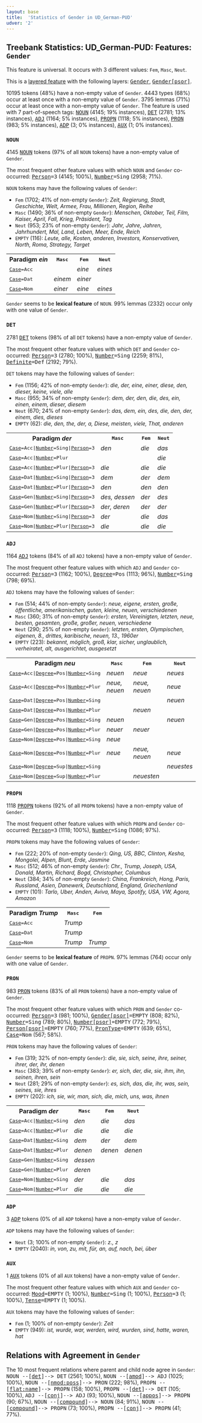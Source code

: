 ```yaml
---
layout: base
title:  'Statistics of Gender in UD_German-PUD'
udver: '2'
---
```


## Treebank Statistics: UD_German-PUD: Features: `Gender`

This feature is universal.
It occurs with 3 different values: `Fem`, `Masc`, `Neut`.

This is a <a href="../../u/overview/feat-layers.html">layered feature</a> with the following layers: <tt><a href="de_pud-feat-Gender.html">Gender</a></tt>, <tt><a href="de_pud-feat-Gender-psor.html">Gender[psor]</a></tt>.

10195 tokens (48%) have a non-empty value of `Gender`.
4443 types (68%) occur at least once with a non-empty value of `Gender`.
3795 lemmas (71%) occur at least once with a non-empty value of `Gender`.
The feature is used with 7 part-of-speech tags: <tt><a href="de_pud-pos-NOUN.html">NOUN</a></tt> (4145; 19% instances), <tt><a href="de_pud-pos-DET.html">DET</a></tt> (2781; 13% instances), <tt><a href="de_pud-pos-ADJ.html">ADJ</a></tt> (1164; 5% instances), <tt><a href="de_pud-pos-PROPN.html">PROPN</a></tt> (1118; 5% instances), <tt><a href="de_pud-pos-PRON.html">PRON</a></tt> (983; 5% instances), <tt><a href="de_pud-pos-ADP.html">ADP</a></tt> (3; 0% instances), <tt><a href="de_pud-pos-AUX.html">AUX</a></tt> (1; 0% instances).

### `NOUN`

4145 <tt><a href="de_pud-pos-NOUN.html">NOUN</a></tt> tokens (97% of all `NOUN` tokens) have a non-empty value of `Gender`.

The most frequent other feature values with which `NOUN` and `Gender` co-occurred: <tt><a href="de_pud-feat-Person.html">Person</a></tt><tt>=3</tt> (4145; 100%), <tt><a href="de_pud-feat-Number.html">Number</a></tt><tt>=Sing</tt> (2958; 71%).

`NOUN` tokens may have the following values of `Gender`:

* `Fem` (1702; 41% of non-empty `Gender`): <em>Zeit, Regierung, Stadt, Geschichte, Welt, Armee, Frau, Millionen, Region, Reihe</em>
* `Masc` (1490; 36% of non-empty `Gender`): <em>Menschen, Oktober, Teil, Film, Kaiser, April, Fall, Krieg, Präsident, Tag</em>
* `Neut` (953; 23% of non-empty `Gender`): <em>Jahr, Jahre, Jahren, Jahrhundert, Mal, Land, Leben, Meer, Ende, Reich</em>
* `EMPTY` (116): <em>Leute, alle, Kosten, anderen, Investors, Konservativen, North, Roma, Strategy, Target</em>

<table>
  <tr><th>Paradigm <i>ein</i></th><th><tt>Masc</tt></th><th><tt>Fem</tt></th><th><tt>Neut</tt></th></tr>
  <tr><td><tt><tt><a href="de_pud-feat-Case.html">Case</a></tt><tt>=Acc</tt></tt></td><td></td><td><em>eine</em></td><td><em>eines</em></td></tr>
  <tr><td><tt><tt><a href="de_pud-feat-Case.html">Case</a></tt><tt>=Dat</tt></tt></td><td><em>einem</em></td><td><em>einer</em></td><td></td></tr>
  <tr><td><tt><tt><a href="de_pud-feat-Case.html">Case</a></tt><tt>=Nom</tt></tt></td><td><em>einer</em></td><td><em>eine</em></td><td><em>eines</em></td></tr>
</table>

`Gender` seems to be **lexical feature** of `NOUN`. 99% lemmas (2332) occur only with one value of `Gender`.

### `DET`

2781 <tt><a href="de_pud-pos-DET.html">DET</a></tt> tokens (98% of all `DET` tokens) have a non-empty value of `Gender`.

The most frequent other feature values with which `DET` and `Gender` co-occurred: <tt><a href="de_pud-feat-Person.html">Person</a></tt><tt>=3</tt> (2780; 100%), <tt><a href="de_pud-feat-Number.html">Number</a></tt><tt>=Sing</tt> (2259; 81%), <tt><a href="de_pud-feat-Definite.html">Definite</a></tt><tt>=Def</tt> (2192; 79%).

`DET` tokens may have the following values of `Gender`:

* `Fem` (1156; 42% of non-empty `Gender`): <em>die, der, eine, einer, diese, den, dieser, keine, viele, alle</em>
* `Masc` (955; 34% of non-empty `Gender`): <em>dem, der, den, die, des, ein, einen, einem, dieser, diesem</em>
* `Neut` (670; 24% of non-empty `Gender`): <em>das, dem, ein, des, die, den, der, einem, dies, dieses</em>
* `EMPTY` (62): <em>die, den, the, der, a, Diese, meisten, viele, That, anderen</em>

<table>
  <tr><th>Paradigm <i>der</i></th><th><tt>Masc</tt></th><th><tt>Fem</tt></th><th><tt>Neut</tt></th></tr>
  <tr><td><tt><tt><a href="de_pud-feat-Case.html">Case</a></tt><tt>=Acc</tt>|<tt><a href="de_pud-feat-Number.html">Number</a></tt><tt>=Sing</tt>|<tt><a href="de_pud-feat-Person.html">Person</a></tt><tt>=3</tt></tt></td><td><em>den</em></td><td><em>die</em></td><td><em>das</em></td></tr>
  <tr><td><tt><tt><a href="de_pud-feat-Case.html">Case</a></tt><tt>=Acc</tt>|<tt><a href="de_pud-feat-Number.html">Number</a></tt><tt>=Plur</tt></tt></td><td></td><td></td><td><em>die</em></td></tr>
  <tr><td><tt><tt><a href="de_pud-feat-Case.html">Case</a></tt><tt>=Acc</tt>|<tt><a href="de_pud-feat-Number.html">Number</a></tt><tt>=Plur</tt>|<tt><a href="de_pud-feat-Person.html">Person</a></tt><tt>=3</tt></tt></td><td><em>die</em></td><td><em>die</em></td><td><em>die</em></td></tr>
  <tr><td><tt><tt><a href="de_pud-feat-Case.html">Case</a></tt><tt>=Dat</tt>|<tt><a href="de_pud-feat-Number.html">Number</a></tt><tt>=Sing</tt>|<tt><a href="de_pud-feat-Person.html">Person</a></tt><tt>=3</tt></tt></td><td><em>dem</em></td><td><em>der</em></td><td><em>dem</em></td></tr>
  <tr><td><tt><tt><a href="de_pud-feat-Case.html">Case</a></tt><tt>=Dat</tt>|<tt><a href="de_pud-feat-Number.html">Number</a></tt><tt>=Plur</tt>|<tt><a href="de_pud-feat-Person.html">Person</a></tt><tt>=3</tt></tt></td><td><em>den</em></td><td><em>den</em></td><td><em>den</em></td></tr>
  <tr><td><tt><tt><a href="de_pud-feat-Case.html">Case</a></tt><tt>=Gen</tt>|<tt><a href="de_pud-feat-Number.html">Number</a></tt><tt>=Sing</tt>|<tt><a href="de_pud-feat-Person.html">Person</a></tt><tt>=3</tt></tt></td><td><em>des, dessen</em></td><td><em>der</em></td><td><em>des</em></td></tr>
  <tr><td><tt><tt><a href="de_pud-feat-Case.html">Case</a></tt><tt>=Gen</tt>|<tt><a href="de_pud-feat-Number.html">Number</a></tt><tt>=Plur</tt>|<tt><a href="de_pud-feat-Person.html">Person</a></tt><tt>=3</tt></tt></td><td><em>der, deren</em></td><td><em>der</em></td><td><em>der</em></td></tr>
  <tr><td><tt><tt><a href="de_pud-feat-Case.html">Case</a></tt><tt>=Nom</tt>|<tt><a href="de_pud-feat-Number.html">Number</a></tt><tt>=Sing</tt>|<tt><a href="de_pud-feat-Person.html">Person</a></tt><tt>=3</tt></tt></td><td><em>der</em></td><td><em>die</em></td><td><em>das</em></td></tr>
  <tr><td><tt><tt><a href="de_pud-feat-Case.html">Case</a></tt><tt>=Nom</tt>|<tt><a href="de_pud-feat-Number.html">Number</a></tt><tt>=Plur</tt>|<tt><a href="de_pud-feat-Person.html">Person</a></tt><tt>=3</tt></tt></td><td><em>die</em></td><td><em>die</em></td><td><em>die</em></td></tr>
</table>

### `ADJ`

1164 <tt><a href="de_pud-pos-ADJ.html">ADJ</a></tt> tokens (84% of all `ADJ` tokens) have a non-empty value of `Gender`.

The most frequent other feature values with which `ADJ` and `Gender` co-occurred: <tt><a href="de_pud-feat-Person.html">Person</a></tt><tt>=3</tt> (1162; 100%), <tt><a href="de_pud-feat-Degree.html">Degree</a></tt><tt>=Pos</tt> (1113; 96%), <tt><a href="de_pud-feat-Number.html">Number</a></tt><tt>=Sing</tt> (798; 69%).

`ADJ` tokens may have the following values of `Gender`:

* `Fem` (514; 44% of non-empty `Gender`): <em>neue, eigene, ersten, große, öffentliche, amerikanischen, guten, kleine, neuen, verschiedenen</em>
* `Masc` (360; 31% of non-empty `Gender`): <em>ersten, Vereinigten, letzten, neue, besten, gesamten, große, großer, neuen, verschiedene</em>
* `Neut` (290; 25% of non-empty `Gender`): <em>letzten, ersten, Olympischen, eigenen, 8., drittes, karibische, neuen, 13., 1960er</em>
* `EMPTY` (223): <em>bekannt, möglich, groß, klar, sicher, unglaublich, verheiratet, alt, ausgerichtet, ausgesetzt</em>

<table>
  <tr><th>Paradigm <i>neu</i></th><th><tt>Masc</tt></th><th><tt>Fem</tt></th><th><tt>Neut</tt></th></tr>
  <tr><td><tt><tt><a href="de_pud-feat-Case.html">Case</a></tt><tt>=Acc</tt>|<tt><a href="de_pud-feat-Degree.html">Degree</a></tt><tt>=Pos</tt>|<tt><a href="de_pud-feat-Number.html">Number</a></tt><tt>=Sing</tt></tt></td><td><em>neuen</em></td><td><em>neue</em></td><td><em>neues</em></td></tr>
  <tr><td><tt><tt><a href="de_pud-feat-Case.html">Case</a></tt><tt>=Acc</tt>|<tt><a href="de_pud-feat-Degree.html">Degree</a></tt><tt>=Pos</tt>|<tt><a href="de_pud-feat-Number.html">Number</a></tt><tt>=Plur</tt></tt></td><td><em>neue, neuen</em></td><td><em>neue, neuen</em></td><td><em>neue</em></td></tr>
  <tr><td><tt><tt><a href="de_pud-feat-Case.html">Case</a></tt><tt>=Dat</tt>|<tt><a href="de_pud-feat-Degree.html">Degree</a></tt><tt>=Pos</tt>|<tt><a href="de_pud-feat-Number.html">Number</a></tt><tt>=Sing</tt></tt></td><td></td><td></td><td><em>neuen</em></td></tr>
  <tr><td><tt><tt><a href="de_pud-feat-Case.html">Case</a></tt><tt>=Dat</tt>|<tt><a href="de_pud-feat-Degree.html">Degree</a></tt><tt>=Pos</tt>|<tt><a href="de_pud-feat-Number.html">Number</a></tt><tt>=Plur</tt></tt></td><td></td><td><em>neuen</em></td><td></td></tr>
  <tr><td><tt><tt><a href="de_pud-feat-Case.html">Case</a></tt><tt>=Gen</tt>|<tt><a href="de_pud-feat-Degree.html">Degree</a></tt><tt>=Pos</tt>|<tt><a href="de_pud-feat-Number.html">Number</a></tt><tt>=Sing</tt></tt></td><td><em>neuen</em></td><td></td><td><em>neuen</em></td></tr>
  <tr><td><tt><tt><a href="de_pud-feat-Case.html">Case</a></tt><tt>=Gen</tt>|<tt><a href="de_pud-feat-Degree.html">Degree</a></tt><tt>=Pos</tt>|<tt><a href="de_pud-feat-Number.html">Number</a></tt><tt>=Plur</tt></tt></td><td><em>neuer</em></td><td><em>neuer</em></td><td></td></tr>
  <tr><td><tt><tt><a href="de_pud-feat-Case.html">Case</a></tt><tt>=Nom</tt>|<tt><a href="de_pud-feat-Degree.html">Degree</a></tt><tt>=Pos</tt>|<tt><a href="de_pud-feat-Number.html">Number</a></tt><tt>=Sing</tt></tt></td><td><em>neue</em></td><td></td><td></td></tr>
  <tr><td><tt><tt><a href="de_pud-feat-Case.html">Case</a></tt><tt>=Nom</tt>|<tt><a href="de_pud-feat-Degree.html">Degree</a></tt><tt>=Pos</tt>|<tt><a href="de_pud-feat-Number.html">Number</a></tt><tt>=Plur</tt></tt></td><td><em>neue</em></td><td><em>neue, neuen</em></td><td><em>neue</em></td></tr>
  <tr><td><tt><tt><a href="de_pud-feat-Case.html">Case</a></tt><tt>=Nom</tt>|<tt><a href="de_pud-feat-Degree.html">Degree</a></tt><tt>=Sup</tt>|<tt><a href="de_pud-feat-Number.html">Number</a></tt><tt>=Sing</tt></tt></td><td></td><td></td><td><em>neuestes</em></td></tr>
  <tr><td><tt><tt><a href="de_pud-feat-Case.html">Case</a></tt><tt>=Nom</tt>|<tt><a href="de_pud-feat-Degree.html">Degree</a></tt><tt>=Sup</tt>|<tt><a href="de_pud-feat-Number.html">Number</a></tt><tt>=Plur</tt></tt></td><td></td><td><em>neuesten</em></td><td></td></tr>
</table>

### `PROPN`

1118 <tt><a href="de_pud-pos-PROPN.html">PROPN</a></tt> tokens (92% of all `PROPN` tokens) have a non-empty value of `Gender`.

The most frequent other feature values with which `PROPN` and `Gender` co-occurred: <tt><a href="de_pud-feat-Person.html">Person</a></tt><tt>=3</tt> (1118; 100%), <tt><a href="de_pud-feat-Number.html">Number</a></tt><tt>=Sing</tt> (1086; 97%).

`PROPN` tokens may have the following values of `Gender`:

* `Fem` (222; 20% of non-empty `Gender`): <em>Qing, US, BBC, Clinton, Kesha, Mongolei, Alpen, Blunt, Erde, Jasmine</em>
* `Masc` (512; 46% of non-empty `Gender`): <em>Chr., Trump, Joseph, USA, Donald, Martin, Richard, Bogd, Christopher, Columbus</em>
* `Neut` (384; 34% of non-empty `Gender`): <em>China, Frankreich, Hong, Paris, Russland, Asien, Danewerk, Deutschland, England, Griechenland</em>
* `EMPTY` (101): <em>Tarlo, Uber, Anden, Aviva, Maya, Spotify, USA, VW, Agora, Amazon</em>

<table>
  <tr><th>Paradigm <i>Trump</i></th><th><tt>Masc</tt></th><th><tt>Fem</tt></th></tr>
  <tr><td><tt><tt><a href="de_pud-feat-Case.html">Case</a></tt><tt>=Acc</tt></tt></td><td><em>Trump</em></td><td></td></tr>
  <tr><td><tt><tt><a href="de_pud-feat-Case.html">Case</a></tt><tt>=Dat</tt></tt></td><td><em>Trump</em></td><td></td></tr>
  <tr><td><tt><tt><a href="de_pud-feat-Case.html">Case</a></tt><tt>=Nom</tt></tt></td><td><em>Trump</em></td><td><em>Trump</em></td></tr>
</table>

`Gender` seems to be **lexical feature** of `PROPN`. 97% lemmas (764) occur only with one value of `Gender`.

### `PRON`

983 <tt><a href="de_pud-pos-PRON.html">PRON</a></tt> tokens (83% of all `PRON` tokens) have a non-empty value of `Gender`.

The most frequent other feature values with which `PRON` and `Gender` co-occurred: <tt><a href="de_pud-feat-Person.html">Person</a></tt><tt>=3</tt> (981; 100%), <tt><a href="de_pud-feat-Gender-psor.html">Gender[psor]</a></tt><tt>=EMPTY</tt> (808; 82%), <tt><a href="de_pud-feat-Number.html">Number</a></tt><tt>=Sing</tt> (789; 80%), <tt><a href="de_pud-feat-Number-psor.html">Number[psor]</a></tt><tt>=EMPTY</tt> (772; 79%), <tt><a href="de_pud-feat-Person-psor.html">Person[psor]</a></tt><tt>=EMPTY</tt> (760; 77%), <tt><a href="de_pud-feat-PronType.html">PronType</a></tt><tt>=EMPTY</tt> (639; 65%), <tt><a href="de_pud-feat-Case.html">Case</a></tt><tt>=Nom</tt> (567; 58%).

`PRON` tokens may have the following values of `Gender`:

* `Fem` (319; 32% of non-empty `Gender`): <em>die, sie, sich, seine, ihre, seiner, ihrer, der, ihr, denen</em>
* `Masc` (383; 39% of non-empty `Gender`): <em>er, sich, der, die, sie, ihm, ihn, seinen, ihren, sein</em>
* `Neut` (281; 29% of non-empty `Gender`): <em>es, sich, das, die, ihr, was, sein, seines, sie, ihres</em>
* `EMPTY` (202): <em>ich, sie, wir, man, sich, die, mich, uns, was, ihnen</em>

<table>
  <tr><th>Paradigm <i>der</i></th><th><tt>Masc</tt></th><th><tt>Fem</tt></th><th><tt>Neut</tt></th></tr>
  <tr><td><tt><tt><a href="de_pud-feat-Case.html">Case</a></tt><tt>=Acc</tt>|<tt><a href="de_pud-feat-Number.html">Number</a></tt><tt>=Sing</tt></tt></td><td><em>den</em></td><td><em>die</em></td><td><em>das</em></td></tr>
  <tr><td><tt><tt><a href="de_pud-feat-Case.html">Case</a></tt><tt>=Acc</tt>|<tt><a href="de_pud-feat-Number.html">Number</a></tt><tt>=Plur</tt></tt></td><td><em>die</em></td><td><em>die</em></td><td><em>die</em></td></tr>
  <tr><td><tt><tt><a href="de_pud-feat-Case.html">Case</a></tt><tt>=Dat</tt>|<tt><a href="de_pud-feat-Number.html">Number</a></tt><tt>=Sing</tt></tt></td><td><em>dem</em></td><td><em>der</em></td><td><em>dem</em></td></tr>
  <tr><td><tt><tt><a href="de_pud-feat-Case.html">Case</a></tt><tt>=Dat</tt>|<tt><a href="de_pud-feat-Number.html">Number</a></tt><tt>=Plur</tt></tt></td><td><em>denen</em></td><td><em>denen</em></td><td><em>denen</em></td></tr>
  <tr><td><tt><tt><a href="de_pud-feat-Case.html">Case</a></tt><tt>=Gen</tt>|<tt><a href="de_pud-feat-Number.html">Number</a></tt><tt>=Sing</tt></tt></td><td><em>dessen</em></td><td></td><td></td></tr>
  <tr><td><tt><tt><a href="de_pud-feat-Case.html">Case</a></tt><tt>=Gen</tt>|<tt><a href="de_pud-feat-Number.html">Number</a></tt><tt>=Plur</tt></tt></td><td><em>deren</em></td><td></td><td></td></tr>
  <tr><td><tt><tt><a href="de_pud-feat-Case.html">Case</a></tt><tt>=Nom</tt>|<tt><a href="de_pud-feat-Number.html">Number</a></tt><tt>=Sing</tt></tt></td><td><em>der</em></td><td><em>die</em></td><td><em>das</em></td></tr>
  <tr><td><tt><tt><a href="de_pud-feat-Case.html">Case</a></tt><tt>=Nom</tt>|<tt><a href="de_pud-feat-Number.html">Number</a></tt><tt>=Plur</tt></tt></td><td><em>die</em></td><td><em>die</em></td><td><em>die</em></td></tr>
</table>

### `ADP`

3 <tt><a href="de_pud-pos-ADP.html">ADP</a></tt> tokens (0% of all `ADP` tokens) have a non-empty value of `Gender`.

`ADP` tokens may have the following values of `Gender`:

* `Neut` (3; 100% of non-empty `Gender`): <em>z., z</em>
* `EMPTY` (2040): <em>in, von, zu, mit, für, an, auf, nach, bei, über</em>

### `AUX`

1 <tt><a href="de_pud-pos-AUX.html">AUX</a></tt> tokens (0% of all `AUX` tokens) have a non-empty value of `Gender`.

The most frequent other feature values with which `AUX` and `Gender` co-occurred: <tt><a href="de_pud-feat-Mood.html">Mood</a></tt><tt>=EMPTY</tt> (1; 100%), <tt><a href="de_pud-feat-Number.html">Number</a></tt><tt>=Sing</tt> (1; 100%), <tt><a href="de_pud-feat-Person.html">Person</a></tt><tt>=3</tt> (1; 100%), <tt><a href="de_pud-feat-Tense.html">Tense</a></tt><tt>=EMPTY</tt> (1; 100%).

`AUX` tokens may have the following values of `Gender`:

* `Fem` (1; 100% of non-empty `Gender`): <em>Zeit</em>
* `EMPTY` (949): <em>ist, wurde, war, werden, wird, wurden, sind, hatte, waren, hat</em>

## Relations with Agreement in `Gender`

The 10 most frequent relations where parent and child node agree in `Gender`:
<tt>NOUN --[<tt><a href="de_pud-dep-det.html">det</a></tt>]--> DET</tt> (2561; 100%),
<tt>NOUN --[<tt><a href="de_pud-dep-amod.html">amod</a></tt>]--> ADJ</tt> (1025; 100%),
<tt>NOUN --[<tt><a href="de_pud-dep-nmod-poss.html">nmod:poss</a></tt>]--> PRON</tt> (222; 98%),
<tt>PROPN --[<tt><a href="de_pud-dep-flat-name.html">flat:name</a></tt>]--> PROPN</tt> (158; 100%),
<tt>PROPN --[<tt><a href="de_pud-dep-det.html">det</a></tt>]--> DET</tt> (105; 100%),
<tt>ADJ --[<tt><a href="de_pud-dep-conj.html">conj</a></tt>]--> ADJ</tt> (93; 100%),
<tt>NOUN --[<tt><a href="de_pud-dep-appos.html">appos</a></tt>]--> PROPN</tt> (90; 67%),
<tt>NOUN --[<tt><a href="de_pud-dep-compound.html">compound</a></tt>]--> NOUN</tt> (84; 91%),
<tt>NOUN --[<tt><a href="de_pud-dep-compound.html">compound</a></tt>]--> PROPN</tt> (73; 100%),
<tt>PROPN --[<tt><a href="de_pud-dep-conj.html">conj</a></tt>]--> PROPN</tt> (41; 77%).

